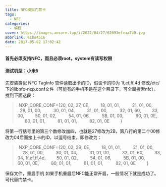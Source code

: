 ```yaml
---
title: NFC模拟门禁卡
tags:
  - NFC
categories:
  - 编程
cover: https://images.ansore.top/i/2022/04/27/62693efeaa7b8.jpg
abbrlink: 81ba4516
date: 2017-05-02 17:02:42
---
```


#### 首先必须支持NFC，而且必须root，system有读写权限

#### 测试机型：小米5

先安装类似 NFC TagInfo 软件读取出卡的ID，假设卡的ID为 1f,ef,ff,4d 修改/etc/下的libnfc-nxp.conf文件（可能有的手机不是在这个目录下，可全局搜索nfc），找到下面这段：

<!-- more -->

>  NXP\_CORE\_CONF={20, 02, 27, 0E,         18, 01, 01,          21, 01, 00,          28, 01, 00,          30, 01, 04,          31, 01, 00,          32, 01, 60,         33, 00,         50, 01, 02,          54, 01, 06,          5B, 01, 00,          60, 01, 0E,          80, 01, 01,          81, 01, 01,          82, 01, 0E         }

将第一行括号里的第三个数修改加四，也就是27修改为2B，第八行的第二个00修改为04后面接上卡的ID，以逗号结束，即修改为：

>  NXP\_CORE\_CONF={20, 02, 2B, 0E,         18, 01, 01,          21, 01, 00,          28, 01, 00,          30, 01, 04,          31, 01, 00,          32, 01, 60,         33, 04, 1f,ef,ff,4d,         50, 01, 02,          54, 01, 06,          5B, 01, 00,          60, 01, 0E,          80, 01, 01,          81, 01, 01,          82, 01, 0E         }

保存文件，重启手机 如果手机重启后NFC能正常开启，一般情况下就是成功了。可代替门禁卡。
